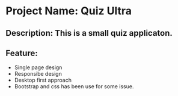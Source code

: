 # Project Name: Quiz Ultra

## Description: This is a small quiz applicaton.

## Feature:

- Single page design
- Responsibe design
- Desktop first approach
- Bootstrap and css has been use for some issue.
